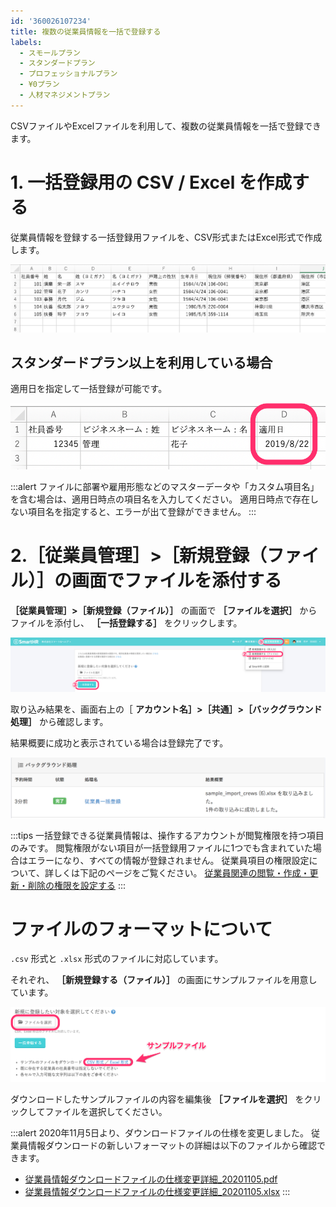 ```yaml
---
id: '360026107234'
title: 複数の従業員情報を一括で登録する
labels:
  - スモールプラン
  - スタンダードプラン
  - プロフェッショナルプラン
  - ¥0プラン
  - 人材マネジメントプラン
---
```

CSVファイルやExcelファイルを利用して、複数の従業員情報を一括で登録できます。

# 1\. 一括登録用の CSV / Excel を作成する

従業員情報を登録する一括登録用ファイルを、CSV形式またはExcel形式で作成します。

![](./360026107234_1.png)

## スタンダードプラン以上を利用している場合

適用日を指定して一括登録が可能です。

![](./1666_10.png)

:::alert
ファイルに部署や雇用形態などのマスターデータや「カスタム項目名」を含む場合は、適用日時点の項目名を入力してください。
適用日時点で存在しない項目名を指定すると、エラーが出て登録ができません。
:::

# 2.［従業員管理］>［新規登録（ファイル）］の画面でファイルを添付する

 **［従業員管理］>［新規登録（ファイル）］** の画面で **［ファイルを選択］**  からファイルを添付し、 **［一括登録する］** をクリックします。

![](./00_image1.png)

取り込み結果を、画面右上の［ **アカウント名］>［共通］>［バックグラウンド処理］** から確認します。

結果概要に成功と表示されている場合は登録完了です。

![](./d01613e5a0850693bc98a17574ccc4a6.png)

:::tips
一括登録できる従業員情報は、操作するアカウントが閲覧権限を持つ項目のみです。
閲覧権限がない項目が一括登録用ファイルに1つでも含まれていた場合はエラーになり、すべての情報が登録されません。
従業員項目の権限設定について、詳しくは下記のページをご覧ください。
[従業員関連の閲覧・作成・更新・削除の権限を設定する](https://knowledge.smarthr.jp/hc/ja/articles/1500001368101)
:::

# ファイルのフォーマットについて

`.csv` 形式と `.xlsx` 形式のファイルに対応しています。

それぞれ、 **［新規登録する（ファイル）］** の画面にサンプルファイルを用意しています。

![](./01_image1.png)

ダウンロードしたサンプルファイルの内容を編集後 **［ファイルを選択］** をクリックしてファイルを選択してください。

:::alert
2020年11月5日より、ダウンロードファイルの仕様を変更しました。
従業員情報ダウンロードの新しいフォーマットの詳細は以下のファイルから確認できます。
- [従業員情報ダウンロードファイルの仕様変更詳細\_20201105.pdf](./_________________________20201105.pdf)
- [従業員情報ダウンロードファイルの仕様変更詳細\_20201105.xlsx](./_________________________20201105.xlsx)
:::
